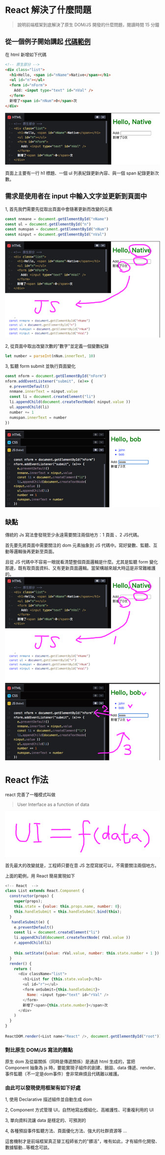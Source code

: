 # React 解決了什麼問題

> 說明前端框架到底解決了原生 DOM/JS 開發的什麼問題，閱讀時間 15 分鐘

## 從一個例子開始講起 [代碼範例](https://codepen.io/JohnKeng/pen/YzraJKz)

在 html 新增如下代碼
```html
<!-- 原生部分 -->
<div class="list">
  <h1>Hello, <span id="nName">Native</span></h1>
  <ul id="n"></ul>
  <form id="nForm">
    Add: <input type="text" id="nVal" />
  </form>
  新增了<span id="nNum">0</span>次
</div>
```
![](./md-img/1.png)

頁面上主要有一行 h1 標題、一個 ul 列表紀錄更新內容、與一個 span 紀錄更新次數。

## 需求是使用者在 input 中輸入文字並更新到頁面中

1, 首先我們需要先從取出頁面中會隨著更新而改變的元素
```js
const nnmane = document.getElementById("nName")
const ul = document.getElementById("n")
const numspan = document.getElementById("nNum")
const ninput = document.getElementById("nVal")
```
![](./md-img/2.png)

2, 從頁面中取出改變次數的"數字"並定義一個變數紀錄
```js
let number = parseInt(nNum.innerText, 10)
```

3, 監聽 form submit 並執行頁面變化

```js
const nform = document.getElementById("nForm")
nform.addEventListener("submit", (e)=> {
  e.preventDefault()
  nnmane.innerText = ninput.value
  const li = document.createElement("li")
  li.appendChild(document.createTextNode( ninput.value ))
  ul.appendChild(li)
  number += 1
  numspan.innerText = number
})
```
![](./md-img/3.png)


## 缺點

傳統的 Js 寫法會發現至少永遠需要關注兩個地方：1 頁面 、2 JS代碼。

首先要先將頁面中需要關注的 dom 元素抽象到 JS 代碼中。寫好變數、監聽、互動等邏輯後再更新至頁面。

且從 JS 代碼中不容易一眼就看清楚整個頁面邏輯是什麼。尤其是監聽 form 變化那邊，既有取頁面資料、又有更新頁面邏輯。當架構越來越大時這是非常難維護的。
![](./md-img/4.png)

# React 作法

react 完善了一種模式叫做
> User Interface as a function of data

![](./md-img/5.png)

首先最大的改變就是，工程師只要在意 JS 怎麼寫就可以，不需要關注兩個地方。

上面的範例，用 React 簡易實現如下
```js
<!-- React  -->
class List extends React.Component {
  constructor(props) {
    super(props);
    this.state = {value: this.props.name, number: 0};
    this.handleSubmit = this.handleSubmit.bind(this);
  }
   handleSubmit(e) {
    e.preventDefault()
    const li = document.createElement("li")
    li.appendChild(document.createTextNode( rVal.value ))
    r.appendChild(li)
     
    this.setState({value: rVal.value, number: this.state.number + 1 })
  }
  render() {
    return (
      <div className="list">
        <h1>List for {this.state.value}</h1>
        <ul id="r"></ul>
        <form onSubmit={this.handleSubmit}>
          Name: <input type="text" id="rVal" />
        </form>
        新增了<span>{this.state.number}</span>次
      </div>
    )
  }
}

ReactDOM.render(<List name="React" />, document.getElementById("root"))
```

### 對比原生 DOM/JS 寫法的難點

原生 dom 及從屬關係（同時是傳遞關係）是通過 html 生成的，當把 Component 抽象為 js 時，要能實現子組件的創建、銷毀、data 傳遞、render、事件監聽（不一定是dom事件）會非常麻煩且代碼難以維護。


### 由此可以發現使用框架有如下好處

1, 使用 Declarative 描述組件並自動生成 dom

2, Component 方式管理 UI，自然地寫出模組化、高維護性、可重複利用的 UI

3, 單向資料流讓 data 是穩定的、可預測的

4, 各種預設事件監聽方法、頁面優化方法、強大的社群資源等 ...

這套機制才是前端框架真正替工程師省力的"髒活"，唯有如此，才有組件化開發、數據驅動...等概念可談。
